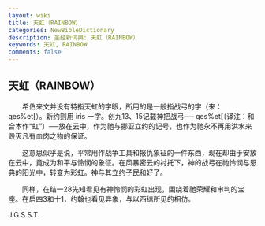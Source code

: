```yaml
---
layout: wiki
title: 天虹（RAINBOW）
categories: NewBibleDictionary
description: 圣经新词典: 天虹（RAINBOW）
keywords: 天虹, RAINBOW
comments: false
---
```


## 天虹（RAINBOW）

　　希伯来文并没有特指天虹的字眼，所用的是一般指战弓的字（来：qes%et[）。新约则用 iris 一字。创九13、15记载神把战弓── qes%et[〔译注：和合本作“虹”〕──放在云中，作为祂与挪亚立约的记号，也作为祂永不再用洪水来毁灭凡有血肉之物的保证。

　　这意思似乎是说，平常用作战争工具和报仇象征的一件东西，现在却由于安放在云中，竟成为和平与怜悯的象征。在风暴密云的衬托下，神的战弓在祂怜悯与恩典的阳光中，转变为彩虹。神与其立约子民和好了。

　　同样，在结一28先知看见有神怜悯的彩虹出现，围绕着祂荣耀和审判的宝座。在启四3和十1，约翰也看见异象，与以西结所见的相仿。

J.G.S.S.T.








